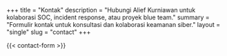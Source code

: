 +++
title = "Kontak"
description = "Hubungi Alief Kurniawan untuk kolaborasi SOC, incident response, atau proyek blue team."
summary = "Formulir kontak untuk konsultasi dan kolaborasi keamanan siber."
layout = "single"
slug = "contact"
+++

{{< contact-form >}}
